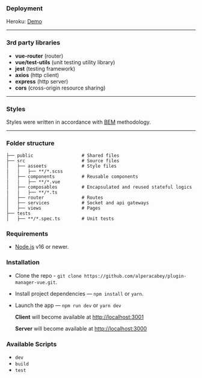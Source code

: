 
### Deployment

Heroku: [Demo](https://plugin-manager-vue-4f6761e6949d.herokuapp.com/)

---
### 3rd party libraries
- **vue-router** (router)
- **vue/test-utils** (unit testing utility library)
- **jest** (testing framework)
- **axios** (http client)
- **express** (http server)
- **cors** (cross-origin resource sharing)

---
### Styles
Styles were written in accordance with [BEM](https://getbem.com/) methodology.

---
### Folder structure

    ├── public                  # Shared files
    ├── src                     # Source files
    │   ├── asseets             # Style files
    |   |   ├── **/*.scss
    │   ├── components          # Reusable components
    |   |   ├── **/*.vue
    │   ├── composables         # Encapsulated and reused stateful logics
    |   |   ├── **/*.ts
    │   ├── router              # Routes
    │   ├── services            # Socket and api gateways
    │   ├── views               # Pages
    ├── tests
    │   ├── **/*.spec.ts        # Unit tests

### Requirements

- [Node.js](https://nodejs.org/) v16 or newer.

### Installation

- Clone the repo - `git clone https://github.com/alperacabey/plugin-manager-vue.git`.
- Install project dependencies — `npm install` or `yarn`.
- Launch the app — `npm run dev` or `yarn dev`

   **Client** will become available at [http://localhost:3001](http://localhost:3001/)

   **Server** will become available at [http://localhost:3000](http://localhost:3000/)

### Available Scripts

- `dev`
- `build`
- `test`